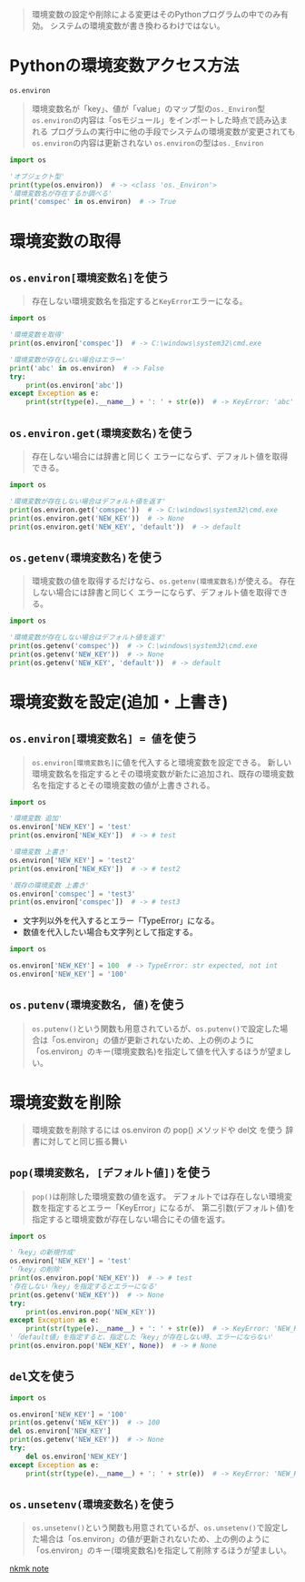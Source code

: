 > 環境変数の設定や削除による変更はそのPythonプログラムの中でのみ有効。
> システムの環境変数が書き換わるわけではない。

# Pythonの環境変数アクセス方法

`os.environ`
> 環境変数名が「key」、値が「value」のマップ型の`os._Environ`型
> `os.environ`の内容は「osモジュール」をインポートした時点で読み込まれる
> プログラムの実行中に他の手段でシステムの環境変数が変更されても`os.environ`の内容は更新されない
> `os.environ`の型は`os._Environ`

```python
import os

'オブジェクト型'
print(type(os.environ))  # -> <class 'os._Environ'>
'環境変数名が存在するか調べる'
print('comspec' in os.environ)  # -> True
```

# 環境変数の取得

## `os.environ[環境変数名]`を使う

> 存在しない環境変数名を指定すると`KeyError`エラーになる。

```python
import os

'環境変数を取得'
print(os.environ['comspec'])  # -> C:\windows\system32\cmd.exe

'環境変数が存在しない場合はエラー'
print('abc' in os.environ)  # -> False
try:
    print(os.environ['abc'])
except Exception as e:
    print(str(type(e).__name__) + ': ' + str(e))  # -> KeyError: 'abc'

```

## `os.environ.get(環境変数名)`を使う

> 存在しない場合には辞書と同じく
  エラーにならず、デフォルト値を取得できる。

```python
import os

'環境変数が存在しない場合はデフォルト値を返す'
print(os.environ.get('comspec'))  # -> C:\windows\system32\cmd.exe
print(os.environ.get('NEW_KEY'))  # -> None
print(os.environ.get('NEW_KEY', 'default'))  # -> default
```

## `os.getenv(環境変数名)`を使う

> 環境変数の値を取得するだけなら、`os.getenv(環境変数名)`が使える。
> 存在しない場合には辞書と同じく
  エラーにならず、デフォルト値を取得できる。

```python
import os

'環境変数が存在しない場合はデフォルト値を返す'
print(os.getenv('comspec'))  # -> C:\windows\system32\cmd.exe
print(os.getenv('NEW_KEY'))  # -> None
print(os.getenv('NEW_KEY', 'default'))  # -> default
```

# 環境変数を設定(追加・上書き)

## `os.environ[環境変数名] = 値`を使う

> `os.environ[環境変数名]`に値を代入すると環境変数を設定できる。
> 新しい環境変数名を指定するとその環境変数が新たに追加され、既存の環境変数名を指定するとその環境変数の値が上書きされる。

```python
import os

'環境変数 追加'
os.environ['NEW_KEY'] = 'test'
print(os.environ['NEW_KEY'])  # -> # test

'環境変数 上書き'
os.environ['NEW_KEY'] = 'test2'
print(os.environ['NEW_KEY'])  # -> # test2

'既存の環境変数 上書き'
os.environ['comspec'] = 'test3'
print(os.environ['comspec'])  # -> # test3
```

* 文字列以外を代入するとエラー「TypeError」になる。
* 数値を代入したい場合も文字列として指定する。
```python
import os

os.environ['NEW_KEY'] = 100  # -> TypeError: str expected, not int
os.environ['NEW_KEY'] = '100'
```

## `os.putenv(環境変数名, 値)`を使う

> `os.putenv()`という関数も用意されているが、`os.putenv()`で設定した場合は「os.environ」の値が更新されないため、上の例のように「os.environ」のキー(環境変数名)を指定して値を代入するほうが望ましい。

# 環境変数を削除

> 環境変数を削除するには os.environ の pop() メソッドや del文 を使う
> 辞書に対してと同じ振る舞い

## `pop(環境変数名, [デフォルト値])`を使う

> `pop()`は削除した環境変数の値を返す。
>  デフォルトでは存在しない環境変数を指定するとエラー「KeyError」になるが、
   第二引数(デフォルト値)を指定すると環境変数が存在しない場合にその値を返す。
   
```python
import os

'「key」の新規作成'
os.environ['NEW_KEY'] = 'test'
'「key」の削除'
print(os.environ.pop('NEW_KEY'))  # -> # test
'存在しない「key」を指定するとエラーになる'
print(os.getenv('NEW_KEY'))  # -> None
try:
    print(os.environ.pop('NEW_KEY'))
except Exception as e:
    print(str(type(e).__name__) + ': ' + str(e))  # -> KeyError: 'NEW_KEY'
'「default値」を指定すると、指定した「key」が存在しない時、エラーにならない'
print(os.environ.pop('NEW_KEY', None))  # -> # None
```

## `del`文を使う

```python
import os

os.environ['NEW_KEY'] = '100'
print(os.getenv('NEW_KEY'))  # -> 100
del os.environ['NEW_KEY']
print(os.getenv('NEW_KEY'))  # -> None
try:
    del os.environ['NEW_KEY']
except Exception as e:
    print(str(type(e).__name__) + ': ' + str(e))  # -> KeyError: 'NEW_KEY'
```

## `os.unsetenv(環境変数名)`を使う

> `os.unsetenv()`という関数も用意されているが、`os.unsetenv()`で設定した場合は「os.environ」の値が更新されないため、上の例のように「os.environ」のキー(環境変数名)を指定して削除するほうが望ましい。


[nkmk note](https://note.nkmk.me/python-os-environ-getenv/)
